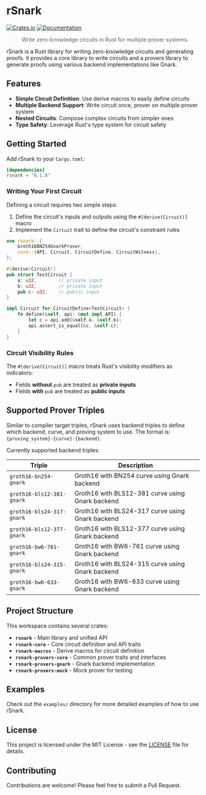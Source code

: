 # rSnark

[![Crates.io](https://img.shields.io/crates/v/rsnark.svg)](https://crates.io/crates/rsnark)
[![Documentation](https://docs.rs/rsnark/badge.svg)](https://docs.rs/rsnark)

> Write zero-knowledge circuits in Rust for multiple prover systems.

rSnark is a Rust library for writing zero-knowledge circuits and generating proofs. It provides a core library to write circuits and a provers library to generate proofs using various backend implementations like Gnark.

## Features

- **Simple Circuit Definition**: Use derive macros to easily define circuits
- **Multiple Backend Support**: Write circuit once, prover on multiple prover system
- **Nested Circuits**: Compose complex circuits from simpler ones
- **Type Safety**: Leverage Rust's type system for circuit safety

## Getting Started

Add rSnark to your `Cargo.toml`:

```toml
[dependencies]
rsnark = "0.1.0"
```

### Writing Your First Circuit

Defining a circuit requires two simple steps:

1. Define the circuit's inputs and outputs using the `#[derive(Circuit)]` macro
2. Implement the `Circuit` trait to define the circuit's constraint rules

```rust
use rsnark::{
    Groth16BN254GnarkProver,
    core::{API, Circuit, CircuitDefine, CircuitWitness},
};

#[derive(Circuit)]
pub struct TestCircuit {
    a: u32,        // private input
    b: u32,        // private input  
    pub c: u32,    // public input
}

impl Circuit for CircuitDefine<TestCircuit> {
    fn define(&self, api: &mut impl API) {
        let c = api.add(&self.a, &self.b);
        api.assert_is_equal(&c, &self.c);
    }
}
```

### Circuit Visibility Rules

The `#[derive(Circuit)]` macro treats Rust's visibility modifiers as indicators:

- Fields **without** `pub` are treated as **private inputs**
- Fields **with** `pub` are treated as **public inputs**

## Supported Prover Triples

Similar to compiler target triples, rSnark uses backend triples to define which backend, curve, and proving system to use. The format is: `{proving_system}-{curve}-{backend}`.

Currently supported backend triples:

| Triple | Description |
|--------|-------------|
| `groth16-bn254-gnark` | Groth16 with BN254 curve using Gnark backend |
| `groth16-bls12-381-gnark` | Groth16 with BLS12-381 curve using Gnark backend |
| `groth16-bls24-317-gnark` | Groth16 with BLS24-317 curve using Gnark backend |
| `groth16-bls12-377-gnark` | Groth16 with BLS12-377 curve using Gnark backend |
| `groth16-bw6-761-gnark` | Groth16 with BW6-761 curve using Gnark backend |
| `groth16-bls24-315-gnark` | Groth16 with BLS24-315 curve using Gnark backend |
| `groth16-bw6-633-gnark` | Groth16 with BW6-633 curve using Gnark backend |

## Project Structure

This workspace contains several crates:

- **`rsnark`** - Main library and unified API
- **`rsnark-core`** - Core circuit definition and API traits
- **`rsnark-macros`** - Derive macros for circuit definition
- **`rsnark-provers-core`** - Common prover traits and interfaces
- **`rsnark-provers-gnark`** - Gnark backend implementation
- **`rsnark-provers-mock`** - Mock prover for testing

## Examples

Check out the `examples/` directory for more detailed examples of how to use rSnark.

## License

This project is licensed under the MIT License - see the [LICENSE](LICENSE) file for details.

## Contributing

Contributions are welcome! Please feel free to submit a Pull Request.
